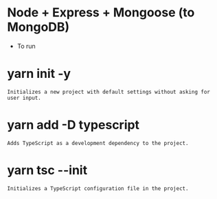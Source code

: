 # Node + Express + Mongoose (to MongoDB)

*  To run
  # yarn init -y
    Initializes a new project with default settings without asking for user input.

  # yarn add -D typescript
    Adds TypeScript as a development dependency to the project.

  # yarn tsc --init
    Initializes a TypeScript configuration file in the project.


